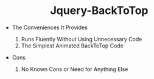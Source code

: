 <h1 align="center"><strong>Jquery-BackToTop</strong></h1>



<ul type="square">
  <li>The Conveniences It Provides</li>
  <ol type="1" start="1">
    <li>Runs Fluently Without Using Unnecessary Code</li>
    <li>The Simplest Animated BackToTop Code</li>
  </ol>
</ul>

<ul type="square">
  <li>Cons</li>
  <ol type="1" start="1">
    <li>No Known Cons or Need for Anything Else</li>
  </ol>
</ul>

